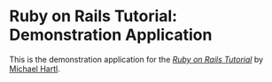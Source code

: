 # Ruby on Rails Tutorial:  Demonstration Application

This is the demonstration application for the [*Ruby on Rails Tutorial*](http://railstutorial.org) by [Michael Hartl](http://michaelhartl.com/).
